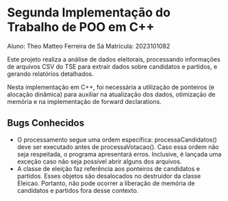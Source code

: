 # Segunda Implementação do Trabalho de POO em C++

Aluno: Theo Matteo Ferreira de Sá
Matrícula: 2023101082

Este projeto realiza a análise de dados eleitorais, processando informações de arquivos CSV do TSE para extrair dados sobre candidatos e partidos, e gerando relatórios detalhados.

Nesta implementação em C++, foi necessária a utilização de ponteiros (e alocação dinâmica) para auxiliar na atualização dos dados, otimização de memória e na implementação de forward declarations.

## Bugs Conhecidos
- O processamento segue uma ordem específica: processaCandidatos() deve ser executado antes de processaVotacao(). Caso essa ordem não seja respeitada, o programa apresentará erros. Inclusive, é lançada uma exceção caso não seja possível abrir alguns dos arquivos.
- A classe de eleição faz referência aos ponteiros de candidatos e partidos. Esses objetos são desalocados no destruidor da classe Eleicao. Portanto, não pode ocorrer a liberação de memória de candidatos e partidos fora desse contexto.
